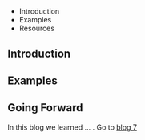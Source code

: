 # 
###  

* Introduction
* Examples
* Resources

## Introduction

## Examples


## Going Forward
In this blog we learned ... . Go to [blog 7](Blog7.md) 